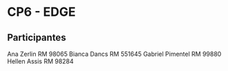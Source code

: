 # CP6 - EDGE

## Participantes
 Ana Zerlin        RM 98065
 Bianca Dancs      RM 551645
 Gabriel Pimentel  RM 99880
 Hellen Assis      RM 98284